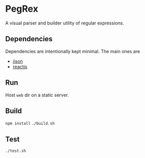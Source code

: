 PegRex
===

A visual parser and builder utility of regular expressions.

Dependencies
---

Dependencies are intentionally kept minimal. The main ones are

- [jison](https://github.com/zaach/jison)
- [reactjs](https://github.com/facebook/react)

Run
---

Host `web` dir on a static server.

Build
---

`npm install`
`./build.sh`

Test
---

`./test.sh`
